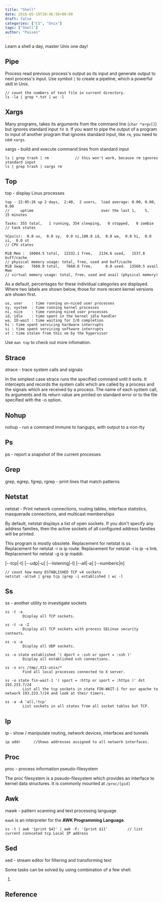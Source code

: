 ```yaml
---
title: "Shell"
date: 2018-05-18T10:46:56+08:00
draft: false
categories: ["CS", "Unix"]
tags: ["Shell"]
author: "Paisen"
---
```


Learn a shell a day, master Unix one day!

## Pipe
Process read previous process's output as its input and generate output to next process's input.
Use symbol `|` to create a pipeline, which a powerful skill in Unix.
```
// count the numbers of text file in current directory.
ls -la | grep *.txt | wc -l
```
## Xargs
Many programs, takes its arguments from the command line (`char *argv[]`) but ignores standard input `fd 0`. If you want to pipe the output of a program to input of another program that ignores standard input, like `rm`, you need to use `xargs`.

xargs - build and execute command lines from standard input
```
ls | grep trash | rm            // this won't work, because rm ignores standard input
ls | grep trash | xargs rm 
```

## Top
top - display Linux processes

```
top - 22:05:26 up 2 days,  2:48,  2 users,  load average: 0.00, 0.00, 0.00       
//     uptime                               over the last 1,    5,    15 minutes 

Tasks: 355 total,   1 running, 354 sleeping,   0 stopped,   0 zombie             
// task states

%Cpu(s):  0.0 us,  0.0 sy,  0.0 ni,100.0 id,  0.0 wa,  0.0 hi,  0.0 si,  0.0 st  
// CPU states

MiB Mem :  16004.5 total,  12332.1 free,   2134.6 used,   1537.8 buff/cache      
// physical memory usage: total, free, used and buff/cache
MiB Swap:   7660.0 total,   7660.0 free,      0.0 used.  13560.5 avail Mem       
// virtual memory usage: total, free, used and avail (physical memory)
```
As  a default, percentages for these individual categories are displayed.  Where two labels are shown below, those for more recent
kernel versions are shown first.
```
us, user    : time running un-niced user processes
sy, system  : time running kernel processes
ni, nice    : time running niced user processes
id, idle    : time spent in the kernel idle handler
wa, IO-wait : time waiting for I/O completion
hi : time spent servicing hardware interrupts
si : time spent servicing software interrupts
st : time stolen from this vm by the hypervisor
```
Use `man top` to check out more infomation.

## Strace
strace - trace system calls and signals

In the simplest case strace runs the specified command until it exits.  It intercepts and  records  the  system  calls  which  are called  by  a process and the signals which are received by a process.  The name of each system call, its arguments and its return value are printed on standard error or to the file specified with the -o option.

## Nohup
nohup - run a command immune to hangups, with output to a non-tty

## Ps
ps - report a snapshot of the current processes

## Grep
grep, egrep, fgrep, rgrep - print lines that match patterns

## Netstat
netstat - Print network connections, routing tables, interface statistics, masquerade connections, and multicast memberships

By default, netstat displays a list of open sockets.  If you don't specify any address families, then the active  sockets  of  all configured address families will be printed.

This program is mostly obsolete.  Replacement for netstat is ss.  Replacement for netstat -r is ip route.  Replacement for netstat -i is ip -s link.  Replacement for netstat -g is ip maddr.

[--tcp|-t] [--udp|-u] [--listening|-l] [--all|-a] [--numberic|n]
```
// count how many ESTABLISHED TCP v4 sockets
netstat -altu4 | grep tcp |grep -i established | wc -l
```

## Ss
ss - another utility to investigate sockets

```
ss -t -a
        Display all TCP sockets.

ss -t -a -Z
        Display all TCP sockets with process SELinux security contexts.

ss -u -a
        Display all UDP sockets.

ss -o state established '( dport = :ssh or sport = :ssh )'
        Display all established ssh connections.

ss -x src /tmp/.X11-unix/*
        Find all local processes connected to X server.

ss -o state fin-wait-1 '( sport = :http or sport = :https )' dst 193.233.7/24
        List all the tcp sockets in state FIN-WAIT-1 for our apache to network 193.233.7/24 and look at their timers.

ss -a -A 'all,!tcp'
        List sockets in all states from all socket tables but TCP.
```

## Ip
ip - show / manipulate routing, network devices, interfaces and tunnels
```
ip addr      //Shows addresses assigned to all network interfaces.
```


## Proc
proc - process information pseudo-filesystem

The  proc  filesystem  is  a  pseudo-filesystem  which provides an interface to kernel data structures.  It is commonly mounted at `/proc/[pid]` 

## Awk
mawk - pattern scanning and text processing language

`mawk` is an interpreter for the **AWK Programming Language**.
```
ss -t | awk '{print $4}' | awk -F: '{print $1}'         // list current connceted tcp Local IP address
```

## Sed
sed - stream editor for filtering and transforming text

Some tasks can be solved by using combination of a few shell.

1. 

## Reference